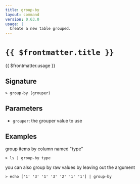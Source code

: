 ```yaml
---
title: group-by
layout: command
version: 0.63.0
usage: |
  Create a new table grouped.
---
```


# `{{ $frontmatter.title }}`

<div style='white-space: pre-wrap;'>{{ $frontmatter.usage }}</div>

## Signature

```> group-by (grouper)```

## Parameters

 -  `grouper`: the grouper value to use

## Examples

group items by column named "type"
```shell
> ls | group-by type
```

you can also group by raw values by leaving out the argument
```shell
> echo ['1' '3' '1' '3' '2' '1' '1'] | group-by
```
